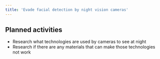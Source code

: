 ```yaml
---
title: 'Evade facial detection by night vision cameras'
---
```


## Planned activities

- Research what technologies are used by cameras to see at night
- Research if there are any materials that can make those technologies not work
